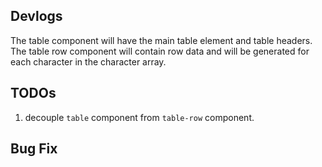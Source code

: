 ## Devlogs
The table component will have the main table element and table headers. The table row component will contain row data and will be generated for each character in the character array.
## TODOs
1. decouple `table` component from `table-row` component.
## Bug Fix
